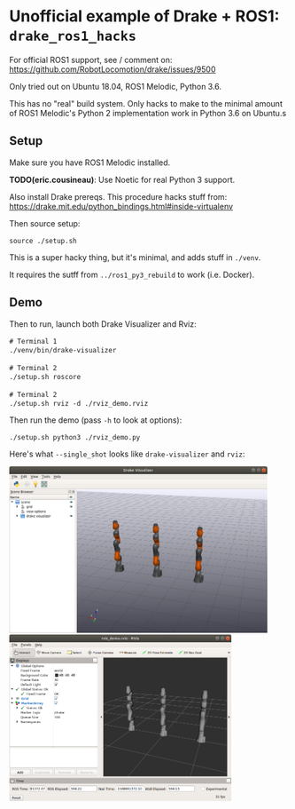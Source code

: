 # Unofficial example of Drake + ROS1: `drake_ros1_hacks`

For official ROS1 support, see / comment on:
https://github.com/RobotLocomotion/drake/issues/9500

Only tried out on Ubuntu 18.04, ROS1 Melodic, Python 3.6.

This has no "real" build system. Only hacks to make to the minimal amount of
ROS1 Melodic's Python 2 implementation work in Python 3.6 on Ubuntu.s

## Setup

Make sure you have ROS1 Melodic installed.

**TODO(eric.cousineau)**: Use Noetic for real Python 3 support.

Also install Drake prereqs. This procedure hacks stuff from:
<https://drake.mit.edu/python_bindings.html#inside-virtualenv>

Then source setup:

    source ./setup.sh

This is a super hacky thing, but it's minimal, and adds stuff in `./venv`.

It requires the sutff from `../ros1_py3_rebuild` to work (i.e. Docker).

## Demo

Then to run, launch both Drake Visualizer and Rviz:

    # Terminal 1
    ./venv/bin/drake-visualizer

    # Terminal 2
    ./setup.sh roscore

    # Terminal 2
    ./setup.sh rviz -d ./rviz_demo.rviz

Then run the demo (pass `-h` to look at options):

    ./setup.sh python3 ./rviz_demo.py

Here's what `--single_shot` looks like `drake-visualizer` and `rviz`:

<img src="./doc/drake_visualizer.png" height="300px"/>
<img src="./doc/rviz.png" height="300px"/>
